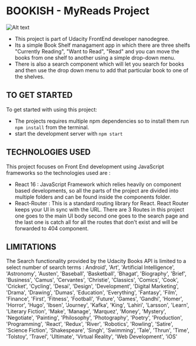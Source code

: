 # BOOKISH - MyReads Project

![Alt text](/src/images/bookish.png "Bookish")

- This project is part of Udacity FrontEnd developer nanodegree.
- Its a simple Book Shelf managament app in which there are three shelfs "Currently Reading", "Want to Read", "Read" and you can move the books from one shelf to another using a simple drop-down menu.
- There is also a search component which will let you search for books and then use the drop down menu to add that particular book to one of the shelves.

## TO GET STARTED

To get started with using this project:

- The projects requires multiple npm dependencies so to install them run `npm install` from the terminal.
- start the development server with `npm start`

## TECHNOLOGIES USED

This project focuses on Front End development using JavaScript frameworks so the technologies used are :

- React 16 : JavaScript Framework which relies heavily on component based developments, so all the parts of the project are divided into multiple folders and can be found inside the components folder.
- React-Router : This is a standard routing library for React. React Router keeps your UI in sync with the URL. There are 3 Routes in this project one goes to the main UI body second one goes to the search page and the last one is catch all for all the routes that don't exist and will be forwarded to 404 component.

## LIMITATIONS

The Search functionality provided by the Udacity Books API is limited to a select number of search terms :
Android', 'Art', 'Artificial Intelligence', 'Astronomy', 'Austen',
'Baseball', 'Basketball', 'Bhagat', 'Biography', 'Brief',
'Business', 'Camus', 'Cervantes', 'Christie', 'Classics',
'Comics', 'Cook', 'Cricket', 'Cycling', 'Desai', 'Design',
'Development', 'Digital Marketing', 'Drama', 'Drawing', 'Dumas',
'Education', 'Everything', 'Fantasy', 'Film', 'Finance', 'First',
'Fitness', 'Football', 'Future', 'Games', 'Gandhi', 'Homer',
'Horror', 'Hugo', 'Ibsen', 'Journey', 'Kafka', 'King', 'Lahiri',
'Larsson', 'Learn', 'Literary Fiction', 'Make', 'Manage',
'Marquez', 'Money', 'Mystery', 'Negotiate', 'Painting',
'Philosophy', 'Photography', 'Poetry', 'Production',
'Programming', 'React', 'Redux', 'River', 'Robotics', 'Rowling',
'Satire', 'Science Fiction', 'Shakespeare', 'Singh', 'Swimming',
'Tale', 'Thrun', 'Time', 'Tolstoy', 'Travel', 'Ultimate', 'Virtual
Reality', 'Web Development', 'iOS'
